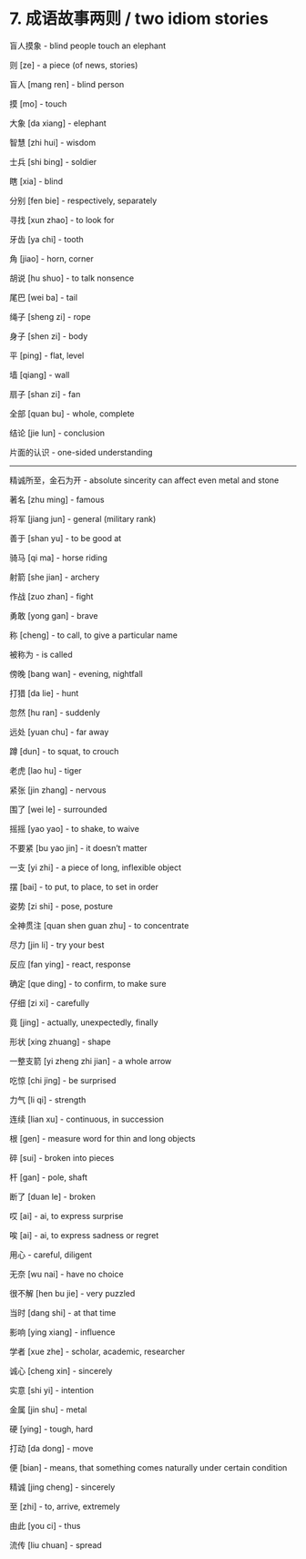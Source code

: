 # 7. 成语故事两则 / two idiom stories

盲人摸象 - blind people touch an elephant

则 [ze] - a piece (of news, stories)

盲人 [mang ren] - blind person

摸 [mo] - touch

大象 [da xiang] - elephant

智慧 [zhi hui] - wisdom

士兵 [shi bing] - soldier

瞎 [xia] - blind

分别 [fen bie] - respectively, separately

寻找 [xun zhao] - to look for

牙齿 [ya chi] - tooth

角 [jiao] - horn, corner

胡说 [hu shuo] - to talk nonsence

尾巴 [wei ba] - tail

绳子 [sheng zi] - rope

身子 [shen zi] - body

平 [ping] - flat, level

墙 [qiang] - wall

扇子 [shan zi] - fan

全部 [quan bu] - whole, complete

结论 [jie lun] - conclusion

片面的认识 - one-sided understanding

---

精诚所至，金石为开 - absolute sincerity can affect even metal and stone

著名 [zhu ming] - famous

将军 [jiang jun] - general (military rank)

善于 [shan yu] - to be good at

骑马 [qi ma] - horse riding

射箭 [she jian] - archery

作战 [zuo zhan] - fight

勇敢 [yong gan] - brave

称 [cheng] - to call, to give a particular name

被称为 - is called

傍晚 [bang wan] - evening, nightfall

打猎 [da lie] - hunt

忽然 [hu ran] - suddenly

远处 [yuan chu] - far away

蹲 [dun] - to squat, to crouch

老虎 [lao hu] - tiger

紧张 [jin zhang] - nervous

围了 [wei le] - surrounded

摇摇 [yao yao] - to shake, to waive

不要紧 [bu yao jin] - it doesn’t matter

一支 [yi zhi] - a piece of long, inflexible object

摆 [bai] - to put, to place, to set in order

姿势 [zi shi] - pose, posture

全神贯注 [quan shen guan zhu] - to concentrate

尽力 [jin li] - try your best

反应 [fan ying] - react, response

确定 [que ding] - to confirm, to make sure

仔细 [zi xi] - carefully

竟 [jing] - actually, unexpectedly, finally

形状 [xing zhuang] - shape

一整支箭 [yi zheng zhi jian] - a whole arrow

吃惊 [chi jing] - be surprised

力气 [li qi] - strength

连续 [lian xu] - continuous, in succession

根 [gen] - measure word for thin and long objects

碎 [sui] - broken into pieces

杆 [gan] - pole, shaft

断了 [duan le] - broken

哎 [ai] - ai, to express surprise

唉 [ai] - ai, to express sadness or regret

用心 - careful, diligent

无奈 [wu nai] - have no choice

很不解 [hen bu jie] - very puzzled

当时 [dang shi] - at that time

影响 [ying xiang] - influence

学者 [xue zhe] - scholar, academic, researcher

诚心 [cheng xin] - sincerely

实意 [shi yi] - intention

金属 [jin shu] - metal

硬 [ying] - tough, hard

打动 [da dong] - move

便 [bian] - means, that something comes naturally under certain condition

精诚 [jing cheng] - sincerely

至 [zhi] - to, arrive, extremely

由此 [you ci] - thus

流传 [liu chuan] - spread